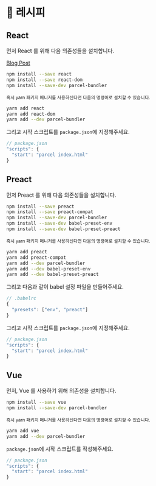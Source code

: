 # 🍰 레시피

## React

먼저 React 를 위해 다음 의존성들을 설치합니다.

[Blog Post](http://blog.jakoblind.no/react-parcel/)

```bash
npm install --save react
npm install --save react-dom
npm install --save-dev parcel-bundler
```

<sub>혹시 yarn 패키지 매니저를 사용하신다면 다음의 명령어로 설치할 수 있습니다.</sub>

```bash
yarn add react
yarn add react-dom
yarn add --dev parcel-bundler
```

그리고 시작 스크립트를 `package.json`에 지정해주세요.

```javascript
// package.json
"scripts": {
  "start": "parcel index.html"
}
```

## Preact

먼저 Preact 를 위해 다음 의존성들을 설치합니다.

```bash
npm install --save preact
npm install --save preact-compat
npm install --save-dev parcel-bundler
npm install --save-dev babel-preset-env
npm install --save-dev babel-preset-preact
```

<sub>혹시 yarn 패키지 매니저를 사용하신다면 다음의 명령어로 설치할 수 있습니다.</sub>

```bash
yarn add preact
yarn add preact-compat
yarn add --dev parcel-bundler
yarn add --dev babel-preset-env
yarn add --dev babel-preset-preact
```

그리고 다음과 같이 babel 설정 파일을 만들어주세요.

```javascript
// .babelrc
{
  "presets": ["env", "preact"]
}
```

그리고 시작 스크립트를 `package.json`에 지정해주세요.

```javascript
// package.json
"scripts": {
  "start": "parcel index.html"
}
```

## Vue

먼저, Vue 를 사용하기 위해 의존성을 설치합니다.

```bash
npm install --save vue
npm install --save-dev parcel-bundler
```

<sub>혹시 yarn 패키지 매니저를 사용하신다면 다음의 명령어로 설치할 수 있습니다.</sub>

```bash
yarn add vue
yarn add --dev parcel-bundler
```

`package.json`에 시작 스크립트를 작성해주세요.

```javascript
// package.json
"scripts": {
  "start": "parcel index.html"
}
```
